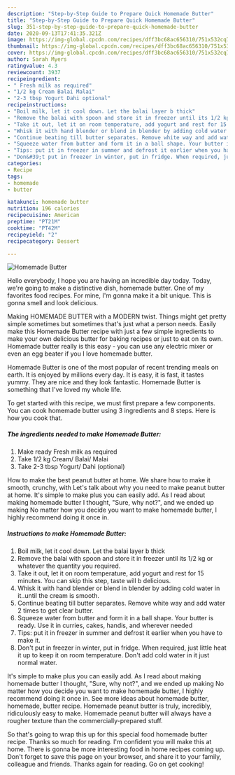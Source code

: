 ```yaml
---
description: "Step-by-Step Guide to Prepare Quick Homemade Butter"
title: "Step-by-Step Guide to Prepare Quick Homemade Butter"
slug: 351-step-by-step-guide-to-prepare-quick-homemade-butter
date: 2020-09-13T17:41:35.321Z
image: https://img-global.cpcdn.com/recipes/dff3bc68ac656310/751x532cq70/homemade-butter-recipe-main-photo.jpg
thumbnail: https://img-global.cpcdn.com/recipes/dff3bc68ac656310/751x532cq70/homemade-butter-recipe-main-photo.jpg
cover: https://img-global.cpcdn.com/recipes/dff3bc68ac656310/751x532cq70/homemade-butter-recipe-main-photo.jpg
author: Sarah Myers
ratingvalue: 4.3
reviewcount: 3937
recipeingredient:
- " Fresh milk as required"
- "1/2 kg Cream Balai Malai"
- "2-3 tbsp Yogurt Dahi optional"
recipeinstructions:
- "Boil milk, let it cool down. Let the balai layer b thick"
- "Remove the balai with spoon and store it in freezer until its 1/2 kg or whatever the quantity you required."
- "Take it out, let it on room temperature, add yogurt and rest for 15 minutes. You can skip this step, taste will b delicious."
- "Whisk it with hand blender or blend in blender by adding cold water in it..until the cream is smooth."
- "Continue beating till butter separates. Remove white way and add water 2 times to get clear butter."
- "Squeeze water from butter and form it in a ball shape. Your butter is ready. Use it in curries, cakes, handis, and wherever needed"
- "Tips: put it in freezer in summer and defrost it earlier when you have to make it."
- "Don&#39;t put in freezer in winter, put in fridge. When required, just little heat it up to keep it on room temperature. Don&#39;t add cold water in it just normal water."
categories:
- Recipe
tags:
- homemade
- butter

katakunci: homemade butter 
nutrition: 196 calories
recipecuisine: American
preptime: "PT21M"
cooktime: "PT42M"
recipeyield: "2"
recipecategory: Dessert

---
```



![Homemade Butter](https://img-global.cpcdn.com/recipes/dff3bc68ac656310/751x532cq70/homemade-butter-recipe-main-photo.jpg)

Hello everybody, I hope you are having an incredible day today. Today, we're going to make a distinctive dish, homemade butter. One of my favorites food recipes. For mine, I'm gonna make it a bit unique. This is gonna smell and look delicious.

Making HOMEMADE BUTTER with a MODERN twist. Things might get pretty simple sometimes but sometimes that&#39;s just what a person needs. Easily make this Homemade Butter recipe with just a few simple ingredients to make your own delicious butter for baking recipes or just to eat on its own. Homemade butter really is this easy - you can use any electric mixer or even an egg beater if you I love homemade butter.

Homemade Butter is one of the most popular of recent trending meals on earth. It is enjoyed by millions every day. It is easy, it is fast, it tastes yummy. They are nice and they look fantastic. Homemade Butter is something that I've loved my whole life.


To get started with this recipe, we must first prepare a few components. You can cook homemade butter using 3 ingredients and 8 steps. Here is how you cook that.

<!--inarticleads1-->

##### The ingredients needed to make Homemade Butter:

1. Make ready  Fresh milk as required
1. Take 1/2 kg Cream/ Balai/ Malai
1. Take 2-3 tbsp Yogurt/ Dahi (optional)


How to make the best peanut butter at home. We share how to make it smooth, crunchy, with Let&#39;s talk about why you need to make peanut butter at home. It&#39;s simple to make plus you can easily add. As I read about making homemade butter I thought, &#34;Sure, why not?&#34;, and we ended up making No matter how you decide you want to make homemade butter, I highly recommend doing it once in. 

<!--inarticleads2-->

##### Instructions to make Homemade Butter:

1. Boil milk, let it cool down. Let the balai layer b thick
1. Remove the balai with spoon and store it in freezer until its 1/2 kg or whatever the quantity you required.
1. Take it out, let it on room temperature, add yogurt and rest for 15 minutes. You can skip this step, taste will b delicious.
1. Whisk it with hand blender or blend in blender by adding cold water in it..until the cream is smooth.
1. Continue beating till butter separates. Remove white way and add water 2 times to get clear butter.
1. Squeeze water from butter and form it in a ball shape. Your butter is ready. Use it in curries, cakes, handis, and wherever needed
1. Tips: put it in freezer in summer and defrost it earlier when you have to make it.
1. Don&#39;t put in freezer in winter, put in fridge. When required, just little heat it up to keep it on room temperature. Don&#39;t add cold water in it just normal water.


It&#39;s simple to make plus you can easily add. As I read about making homemade butter I thought, &#34;Sure, why not?&#34;, and we ended up making No matter how you decide you want to make homemade butter, I highly recommend doing it once in. See more ideas about homemade butter, homemade, butter recipe. Homemade peanut butter is truly, incredibly, ridiculously easy to make. Homemade peanut butter will always have a rougher texture than the commercially-prepared stuff. 

So that's going to wrap this up for this special food homemade butter recipe. Thanks so much for reading. I'm confident you will make this at home. There is gonna be more interesting food in home recipes coming up. Don't forget to save this page on your browser, and share it to your family, colleague and friends. Thanks again for reading. Go on get cooking!

